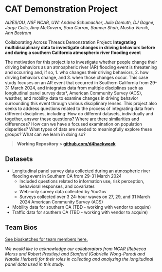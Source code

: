 # CAT Demonstration Project

*AI2ES/OU, NSF NCAR, UW:  Andrea Schumacher, Julie Demuth, DJ Gagne, Jorge Celis, Amy McGovern, Sara Curran, Sameer Shah, Masha Vernik, Ann Bostrom*

Collaborating Across Threads Demonstration Project: **Integrating multidisciplinary data to investigate changes in driving behaviors before and during a southern California atmospheric river flooding event**

The motivation for this project is to investigate whether people change their driving behaviors as an atmospheric river (AR) flooding event is threatening and occurring and, if so, 1. who changes their driving behaviors, 2. how driving behaviors change, and 3. when those changes occur. This case study focuses on an AR event that occurred in Southern California from 29-31 March 2024, and integrates data from multiple disciplines such as longitudinal panel survey data*, American Community Survey (ACS), weather, and mobility data to examine changes in driving behavior surrounding this event through various disciplinary lenses.  This project also seeks to address questions related to the process of integrating data from different disciplines, including: How do different datasets, individually and together, answer these questions? Where are there similarities and differences? How can we have a focused examination on population disparities? What types of data are needed to meaningfully explore these groups? What can we learn in doing so?

>**Working Repository > [github.com/d4hackweek](https://github.com/d4hackweek)**

## Datasets

- Longitudinal panel survey data collected during an atmospheric river flooding event in Southern CA from 29-31 March 2024
  - Included questions related to information use, risk perception, behavioral responses, and covariates
  - Web-only survey data collected by YouGov
  - Surveys collected over 3 24-hour waves on 27, 29, and 31 March 2024
American Community Survey (ACS)
- Mobility data for southern CA (TBD - working with vendor to acquire)
- Traffic data for southern CA (TBD - working with vendor to acquire)

## Team Bios

[See biosketches for team members here.](https://d4hackweek.github.io/d4book/index.html?jump_to=team)

*We would like to acknowledge our collaborators from NCAR (Rebecca Morss and Robert Prestley) and Stanford (Gabrielle Wong-Parodi and Natalie Herbert) for their roles in collecting and analyzing the longitudinal panel data used in this study.*
